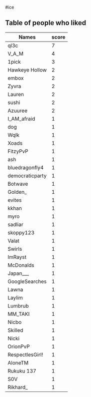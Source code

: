 #ice
## Table of people who liked
Names | score
--- | ---
ql3c | 7
V_A_M | 4
1pick | 3
Hawkeye Hollow | 2
embox | 2
Zyvra | 2
Lauren | 2
sushi | 2
Azuuree | 2
I_AM_afraid | 1
dog | 1
Wqlk | 1
Xoads | 1
FitzyPvP | 1
ash | 1
bluedragonfly4 | 1
democraticparty | 1
Botwave | 1
Golden_ | 1
evites | 1
kkhan | 1
myro | 1
sadliar | 1
skoppy123 | 1
Valat | 1
Swirls | 1
ImRayst | 1
McDonalds | 1
Japan___ | 1
GoogleSearches | 1
Lawna | 1
Laylim | 1
Lumbrub | 1
MM_TAKI | 1
Nicbo | 1
Skilled | 1
Nicki | 1
OrionPvP | 1
RespectlesGirl! | 1
AloneTM | 1
Rukuku 137 | 1
S0V | 1
Rikhard_ | 1

